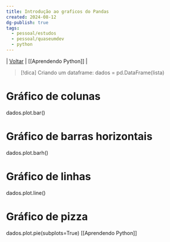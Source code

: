 ```yaml
---
title: Introdução ao graficos do Pandas
created: 2024-08-12
dg-publish: true
tags:
  - pessoal/estudos
  - pessoal/quaseumdev
  - python
---
```

| [Voltar](index) | [[Aprendendo Python]] |
> [!dica] Criando um dataframe:
> dados = pd.DataFrame(lista)
# Gráfico de colunas
dados.plot.bar()
# Gráfico de barras horizontais
dados.plot.barh()
# Gráfico de linhas
dados.plot.line()
# Gráfico de pizza
dados.plot.pie(subplots=True)
[[Aprendendo Python]]